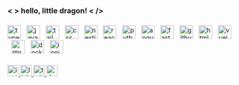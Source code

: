 <h3 align="left"> < > hello, little dragon! < /> </h3>

###

<div align="left">
  <img src="https://skillicons.dev/icons?i=ts" height="30" alt="typescript logo"  />
  <img width="5" />
  <img src="https://cdn.jsdelivr.net/gh/devicons/devicon/icons/javascript/javascript-original.svg" height="30" alt="javascript logo"  />
  <img width="5" />
  <img src="https://skillicons.dev/icons?i=tailwind" height="30" alt="tailwindcss logo"  />
  <img width="5" />
  <img src="https://cdn.jsdelivr.net/gh/devicons/devicon/icons/css3/css3-original.svg" height="30" alt="css logo"  />
  <img width="5" />
  <img src="https://skillicons.dev/icons?i=nextjs" height="30" alt="nextjs logo"  />
  <img width="5" />
  <img src="https://cdn.jsdelivr.net/gh/devicons/devicon/icons/react/react-original-wordmark.svg" height="30" alt="react logo"  />
  <img width="5" />
  <img src="https://skillicons.dev/icons?i=py" height="30" alt="python logo"  />
  <img width="5" />
  <img src="https://cdn.jsdelivr.net/gh/devicons/devicon/icons/angularjs/angularjs-original.svg" height="30" alt="angularjs logo"  />
  <img width="5" />
  <img src="https://cdn.jsdelivr.net/gh/devicons/devicon/icons/fastapi/fastapi-plain.svg" height="30" alt="fastapi logo"  />
  <img width="5" />
  <img src="https://cdn.jsdelivr.net/gh/devicons/devicon/icons/github/github-original.svg" height="30" alt="github logo"  />
  <img width="5" />
  <img src="https://cdn.jsdelivr.net/gh/devicons/devicon/icons/html5/html5-original.svg" height="30" alt="html5 logo"  />
  <img width="5" />
  <img src="https://cdn.jsdelivr.net/gh/devicons/devicon/icons/vuejs/vuejs-original.svg" height="30" alt="vuejs logo"  />
  <img width="5" />
  <img src="https://cdn.jsdelivr.net/gh/devicons/devicon/icons/mysql/mysql-original.svg" height="30" alt="mysql logo"  />
  <img width="5" />
  <img src="https://cdn.jsdelivr.net/gh/devicons/devicon/icons/docker/docker-original.svg" height="30" alt="docker logo"  />
  <img width="5" />
  <img src="https://cdn.jsdelivr.net/gh/devicons/devicon/icons/ionic/ionic-original.svg" height="30" alt="ionic logo"  />
</div>

###

<div align="left">
  <a href="https://www.instagram.com/yurirxmos/" target="_blank">
    <img src="https://img.shields.io/static/v1?message=Instagram&logo=instagram&label=&color=0A0A0A&logoColor=white&labelColor=&style=for-the-badge" height="25" alt="instagram logo"  />
  </a>
  <a href="https://www.linkedin.com/in/yurirxmos/" target="_blank">
    <img src="https://img.shields.io/static/v1?message=LinkedIn&logo=linkedin&label=&color=0A0A0A&logoColor=white&labelColor=&style=for-the-badge" height="25" alt="linkedin logo"  />
  </a>
  <a href="https://x.com/yrsx__" target="_blank">
    <img src="https://img.shields.io/static/v1?message=Twitter&logo=twitter&label=&color=0A0A0A&logoColor=white&labelColor=&style=for-the-badge" height="25" alt="twitter logo"  />
  </a>
  <a href="https://dev.to/yurirxmos" target="_blank">
    <img src="https://img.shields.io/static/v1?message=dev.to&logo=dev.to&label=&color=0A0A0A&logoColor=white&labelColor=&style=for-the-badge" height="25" alt="devto logo"  />
  </a>
</div>

###
